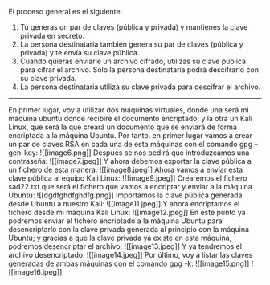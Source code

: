 El proceso general es el siguiente:

1. Tú generas un par de claves (pública y privada) y mantienes la clave privada en secreto.
2. La persona destinataria también genera su par de claves (pública y privada) y te envía su clave pública.
3. Cuando quieras enviarle un archivo cifrado, utilizas su clave pública para cifrar el archivo. Solo la persona destinataria podrá descifrarlo con su clave privada.
4. La persona destinataria utiliza su clave privada para descifrar el archivo.

---------------------------------

En primer lugar, voy a utilizar dos máquinas virtuales, donde una será mi máquina ubuntu donde recibiré el documento encriptado; y la otra un Kali Linux, que será la que creará un documento que se enviará de forma encriptada a la máquina Ubuntu. Por tanto, en primer lugar vamos a crear un par de claves RSA en cada una de esta máquinas con el comando gpg –gen-key:
![[image6.png]]
Después se nos pedirá que introduzcamos una contraseña:
![[image7.jpeg]]
Y ahora debemos exportar la clave pública a un fichero de esta manera:
![[image8.jpeg]]
Ahora vamos a enviar esta clave pública al equipo Kali Linux:
![[image9.jpeg]]
Crearemos el fichero sad22.txt que será el fichero que vamos a encriptar y enviar a la máquina Ubuntu:
![[dgdfghdfghdfg.png]]
Importamos la clave pública generada desde Ubuntu a nuestro Kali:
![[image11.jpeg]]
Y ahora encriptamos el fichero desde mi máquina Kali Linux:
![[image12.jpeg]]
En este punto ya podremos enviar el fichero encriptado a la máquina Ubuntu para desencriptarlo con la clave privada generada al principio con la máquina Ubuntu; y gracias a que la clave privada ya existe en esta máquina, podremos desencriptar el archivo:
![[image13.jpeg]]
Y ya tendremos el archivo desencriptado:
![[image14.jpeg]]
Por último, voy a listar las claves generadas de ambas máquinas con el comando gpg -k:
![[image15.png]]
![[image16.jpeg]]
